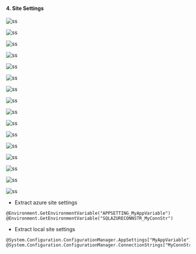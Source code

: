 #### 4. Site Settings

![ss](images/4/1.png)

![ss](images/4/2.png)

![ss](images/4/3.png)

![ss](images/4/4.png)

![ss](images/4/5.png)

![ss](images/4/6.png)

![ss](images/4/7.png)

![ss](images/4/8.png)

![ss](images/4/9.png)

![ss](images/4/10.png)

![ss](images/4/11.png)

![ss](images/4/12.png)

![ss](images/4/13.png)

![ss](images/4/14.png)

![ss](images/4/15.png)

![ss](images/4/16.png)

- Extract azure site settings

```
@Environment.GetEnvironmentVariable("APPSETTING_MyAppVariable")
@Environment.GetEnvironmentVariable("SQLAZURECONNSTR_MyConnStr")
```

- Extract local site settings

```
@System.Configuration.ConfigurationManager.AppSettings["MyAppVariable"]
@System.Configuration.ConfigurationManager.ConnectionStrings["MyConnStr"]
```